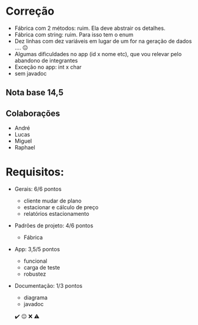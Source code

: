 # Correção
  
  - Fábrica com 2 métodos: ruim. Ela deve abstrair os detalhes.
  - Fábrica com string: ruim. Para isso tem o enum
  - Dez linhas com dez variáveis em lugar de um for na geração de dados .... 😐
  - Algumas dificuldades no app (id x nome etc), que vou relevar pelo abandono de integrantes
  - Exceção no app: int x char
  - sem javadoc

## Nota base 14,5

## Colaborações
  - André 
  - Lucas 
  - Miguel
  - Raphael
	
# Requisitos:
  - Gerais: 6/6 pontos
    - cliente mudar de plano
    - estacionar e cálculo de preço
    - relatórios estacionamento
  - Padrões de projeto: 4/6 pontos
    - Fábrica
  - App: 3,5/5 pontos
    - funcional 
    - carga de teste
    - robustez
  - Documentação: 1/3 pontos
    - diagrama
    - javadoc
	
	
	✔️  😐 ❌ ⚠️
